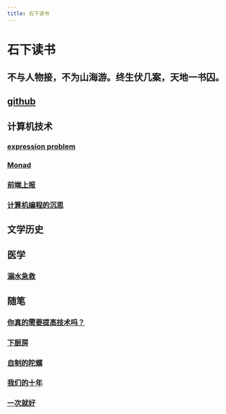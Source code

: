 ```yaml
---
title: 石下读书
---
```


# 石下读书

## 不与人物接，不为山海游。终生伏几案，天地一书囚。

## [github](https://github.com/hiddaorear)

## 计算机技术

### [expression problem](./computer_programs/expression_problem/README.md)

### [Monad](./computer_programs/monad.md)

### [前端上报](./computer_programs/analytics.md)

### [计算机编程的沉思](./computer_programs/meditation_of_computer_programs.md)

## 文学历史

## 医学

### [溺水急救](./medicine/drown.md)

## 随笔

### [你真的需要提高技术吗？](./essay/badminton_technique.md)

### [下厨房](./essay/cooking.md)

### [自制的陀螺](./essay/gyro.md)

### [我们的十年](./essay/junior_high_school_ten_years.md)

### [一次就好](./essay/single_step.md)
